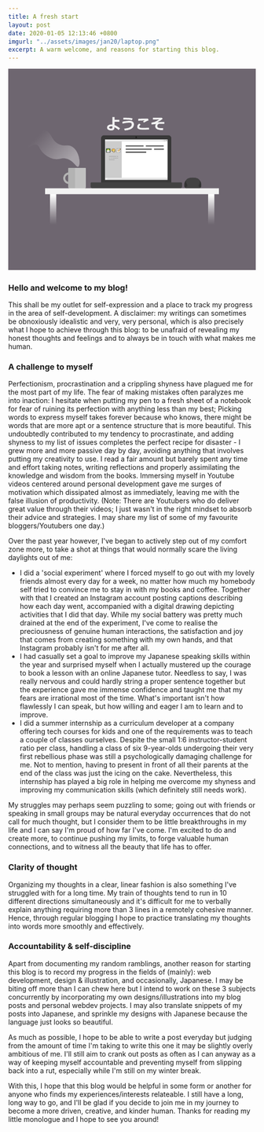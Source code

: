 ```yaml
---
title: A fresh start
layout: post
date: 2020-01-05 12:13:46 +0800
imgurl: "../assets/images/jan20/laptop.png"
excerpt: A warm welcome, and reasons for starting this blog.
---
```


<div class="post-img"><img src="/assets/images/jan20/laptop.png" /></div>
<!-- ![image](/assets/images/jan20/laptop.png) -->

<h3>Hello and welcome to my blog!</h3>
 This shall be my outlet for self-expression and a place to track my progress in the area of self-development. A disclaimer: my writings can sometimes be obnoxiously idealistic and very, very personal, which is also precisely what I hope to achieve through this blog: to be unafraid of revealing my honest thoughts and feelings and to always be in touch with what makes me human.

<h3>A challenge to myself</h3>
Perfectionism, procrastination and a crippling shyness have plagued me for the most part of my life. The fear of making mistakes often paralyzes me into inaction: I hesitate when putting my pen to a fresh sheet of a notebook for fear of ruining its perfection with anything less than my best; Picking words to express myself takes forever because who knows, there might be words that are more apt or a sentence structure that is more beautiful. This undoubtedly contributed to my tendency to procrastinate, and adding shyness to my list of issues completes the perfect recipe for disaster - I grew more and more passive day by day, avoiding anything that involves putting my creativity to use. I read a fair amount but barely spent any time and effort taking notes, writing reflections and properly assimilating the knowledge and wisdom from the books. Immersing myself in Youtube videos centered around personal development gave me surges of motivation which dissipated almost as immediately, leaving me with the false illusion of productivity. (Note: There are Youtubers who do deliver great value through their videos; I just wasn't in the right mindset to absorb their advice and strategies. I may share my list of some of my favourite bloggers/Youtubers one day.)

Over the past year however, I've began to actively step out of my comfort zone more, to take a shot at things that would normally scare the living daylights out of me:

- I did a 'social experiment' where I forced myself to go out with my lovely friends almost every day for a week, no matter how much my homebody self tried to convince me to stay in with my books and coffee. Together with that I created an Instagram account posting captions describing how each day went, accompanied with a digital drawing depicting activities that I did that day. While my social battery was pretty much drained at the end of the experiment, I've come to realise the preciousness of genuine human interactions, the satisfaction and joy that comes from creating something with my own hands, and that Instagram probably isn't for me after all.
- I had casually set a goal to improve my Japanese speaking skills within the year and surprised myself when I actually mustered up the courage to book a lesson with an online Japanese tutor. Needless to say, I was really nervous and could hardly string a proper sentence together but the experience gave me immense confidence and taught me that my fears are irrational most of the time. What's important isn't how flawlessly I can speak, but how willing and eager I am to learn and to improve.
- I did a summer internship as a curriculum developer at a company offering tech courses for kids and one of the requirements was to teach a couple of classes ourselves. Despite the small 1:6 instructor-student ratio per class, handling a class of six 9-year-olds undergoing their very first rebellious phase was still a psychologically damaging challenge for me. Not to mention, having to present in front of all their parents at the end of the class was just the icing on the cake. Nevertheless, this internship has played a big role in helping me overcome my shyness and improving my communication skills (which definitely still needs work).

My struggles may perhaps seem puzzling to some; going out with friends or speaking in small groups may be natural everyday occurrences that do not call for much thought, but I consider them to be little breakthroughs in my life and I can say I'm proud of how far I've come. I'm excited to do and create more, to continue pushing my limits, to forge valuable human connections, and to witness all the beauty that life has to offer.

<h3>Clarity of thought</h3>
Organizing my thoughts in a clear, linear fashion is also something I've struggled with for a long time. My train of thoughts tend to run in 10 different directions simultaneously and it's difficult for me to verbally explain anything requiring more than 3 lines in a remotely cohesive manner. Hence, through regular blogging I hope to practice translating my thoughts into words more smoothly and effectively.

<h3>Accountability & self-discipline</h3>
Apart from documenting my random ramblings, another reason for starting this blog is to record my progress in the fields of (mainly): web development, design & illustration, and occasionally, Japanese. I may be biting off more than I can chew here but I intend to work on these 3 subjects concurrently by incorporating my own designs/illustrations into my blog posts and personal webdev projects. I may also translate snippets of my posts into Japanese, and sprinkle my designs with Japanese because the language just looks so beautiful.

As much as possible, I hope to be able to write a post everyday but judging from the amount of time I'm taking to write this one it may be slightly overly ambitious of me. I'll still aim to crank out posts as often as I can anyway as a way of keeping myself accountable and preventing myself from slipping back into a rut, especially while I'm still on my winter break.

With this, I hope that this blog would be helpful in some form or another for anyone who finds my experiences/interests relateable. I still have a long, long way to go, and I'll be glad if you decide to join me in my journey to become a more driven, creative, and kinder human. Thanks for reading my little monologue and I hope to see you around!

<!-- images -->
